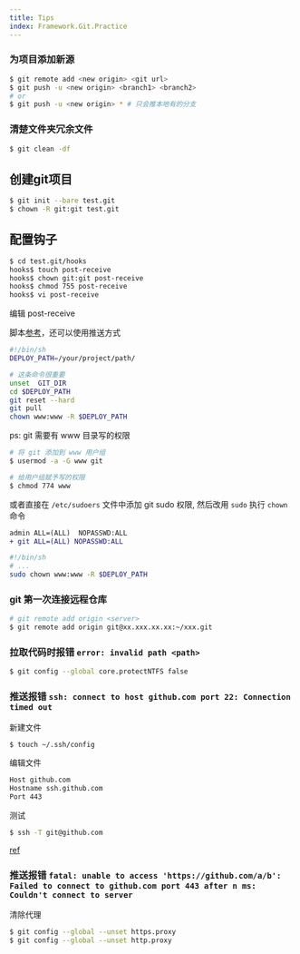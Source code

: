 ```yaml
---
title: Tips
index: Framework.Git.Practice
---
```


### 为项目添加新源

``` bash
$ git remote add <new origin> <git url>
$ git push -u <new origin> <branch1> <branch2>
# or 
$ git push -u <new origin> * # 只会推本地有的分支
```

### 清楚文件夹冗余文件 

``` bash
$ git clean -df
```



## 创建git项目
``` bash
$ git init --bare test.git
$ chown -R git:git test.git
```


## 配置钩子

``` bash
$ cd test.git/hooks
hooks$ touch post-receive
hooks$ chown git:git post-receive
hooks$ chmod 755 post-receive
hooks$ vi post-receive
```

编辑 post-receive

脚本[参考](https://blog.csdn.net/u010837612/article/details/70825225?utm_source=itdadao&utm_medium=referral)，还可以使用推送方式

``` bash
#!/bin/sh
DEPLOY_PATH=/your/project/path/

# 这条命令很重要
unset  GIT_DIR 
cd $DEPLOY_PATH
git reset --hard
git pull
chown www:www -R $DEPLOY_PATH 
```

ps: git 需要有 www 目录写的权限

``` bash
# 将 git 添加到 www 用户组
$ usermod -a -G www git 

# 给用户组赋予写的权限
$ chmod 774 www  
```

或者直接在 `/etc/sudoers` 文件中添加 git sudo 权限, 然后改用 `sudo` 执行 `chown` 命令

``` diff
admin ALL=(ALL)  NOPASSWD:ALL
+ git ALL=(ALL) NOPASSWD:ALL
```

``` bash
#!/bin/sh
# ...
sudo chown www:www -R $DEPLOY_PATH 
```


### git 第一次连接远程仓库 

``` bash
# git remote add origin <server>
$ git remote add origin git@xx.xxx.xx.xx:~/xxx.git
```

### 拉取代码时报错 `error: invalid path <path>`


``` bash
$ git config --global core.protectNTFS false
```


### 推送报错 `ssh: connect to host github.com port 22: Connection timed out`

新建文件

``` bash
$ touch ~/.ssh/config
```

编辑文件

``` bash
Host github.com
Hostname ssh.github.com
Port 443
```

测试

``` bash
$ ssh -T git@github.com
```

[ref](https://stackoverflow.com/questions/15589682/ssh-connect-to-host-github-com-port-22-connection-timed-out)


### 推送报错 `fatal: unable to access 'https://github.com/a/b': Failed to connect to github.com port 443 after n ms: Couldn't connect to server`

清除代理

``` bash
$ git config --global --unset https.proxy
$ git config --global --unset http.proxy
```